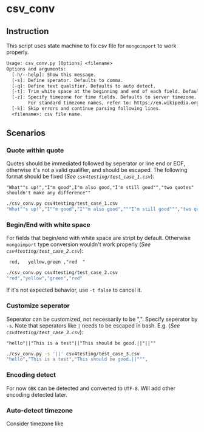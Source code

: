 # csv_conv

## Instruction

This script uses state machine to fix csv file for `mongoimport` to work properly.

```txt
Usage: csv_conv.py [Options] <filename>
Options and arguments:
  [-h/--help]: Show this message.
  [-s]: Define sperator. Defaults to comma.
  [-q]: Define text qualifier. Defaults to auto detect.
  [-t]: Trim white space at the beginning and end of each field. Defaults to double quote.
  [-z]: Specify timezone for time fields. Defaults to server timezone. Can also be Asia/Chongqing etc.
        For standard timezone names, refer to: https://en.wikipedia.org/wiki/List_of_tz_database_time_zones
  [-k]: Skip errors and continue parsing following lines.
  <filename>: csv file name.
```

## Scenarios

### Quote within quote

Quotes should be immediated followed by seperator or line end or EOF, otherwise it's not a valid qualifier, and should be escaped. The following format should be fixed (_See `csv4testing/test_case_1.csv`_):

```csv
"What""s up!","I"m good",I"m also good,"I'm still good"","two quotes" shouldn't make any difference""
```

```bash
./csv_conv.py csv4testing/test_case_1.csv
"What""s up!","I""m good","I""m also good","""I'm still good""","two quotes"" shouldn't make any difference"""
```

### Begin/End with white space

For fields that begin/end with white space are stript by default. Otherwise `mongoimport` type conversion wouldn't work properly (_See `csv4testing/test_case_2.csv`_):

```csv
 red,	yellow,green ,"red	"
 ```

```bash
./csv_conv.py csv4testing/test_case_2.csv
"red","yellow","green","red"
```

If it's not expected behavior, use `-t false` to cancel it.

### Customize seperator

Seperator can be customized, not necessarily to be ",". Specify seperator by `-s`. Note that seperators like `|` needs to be escaped in bash. E.g. (_See `csv4testing/test_case_3.csv`_):

```csv
"hello"||"This is a test"||"This should be good.||"||""
```

```bash
./csv_conv.py -s '||' csv4testing/test_case_3.csv
"hello","This is a test","This should be good.||""",
```

### Encoding detect

For now `GBK` can be detected and converted to `UTF-8`. Will add other encoding detected later.

### Auto-detect timezone

Consider timezone like 
